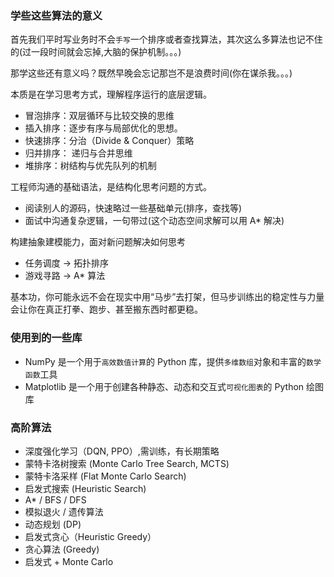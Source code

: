 ### 学些这些算法的意义
首先我们平时写业务时不会`手写`一个排序或者查找算法，其次这么多算法也记不住的(过一段时间就会忘掉,大脑的保护机制。。。)

那学这些还有意义吗？既然早晚会忘记那岂不是浪费时间(你在谋杀我。。。)

本质是在学习思考方式，理解程序运行的底层逻辑。

- 冒泡排序：双层循环与比较交换的思维
- 插入排序：逐步有序与局部优化的思想。
- 快速排序：分治（Divide & Conquer）策略
- 归并排序： 递归与合并思维
- 堆排序：树结构与优先队列的机制

工程师沟通的基础语法，是结构化思考问题的方式。
- 阅读别人的源码，快速略过一些基础单元(排序，查找等)
- 面试中沟通复杂逻辑，一句带过(这个动态空间求解可以用 A* 解决)

构建抽象建模能力，面对新问题解决如何思考
- 任务调度 → 拓扑排序
- 游戏寻路 → A* 算法

基本功，你可能永远不会在现实中用“马步”去打架，但马步训练出的稳定性与力量会让你在真正打拳、跑步、甚至搬东西时都更稳。

### 使用到的一些库

- NumPy 是一个用于`高效数值计算`的 Python 库，提供`多维数组`对象和丰富的`数学函数`工具
- Matplotlib 是一个用于创建各种静态、动态和交互式`可视化图表`的 Python 绘图库


### 高阶算法

- 深度强化学习（DQN, PPO）,需训练，有长期策略
- 蒙特卡洛树搜索 (Monte Carlo Tree Search, MCTS)
- 蒙特卡洛采样 (Flat Monte Carlo Search)
- 启发式搜索 (Heuristic Search)
- A* / BFS / DFS
- 模拟退火 / 遗传算法
- 动态规划 (DP)
- 启发式贪心（Heuristic Greedy）
- 贪心算法 (Greedy)
- 启发式 + Monte Carlo
